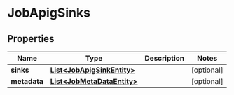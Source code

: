 
# JobApigSinks

## Properties
Name | Type | Description | Notes
------------ | ------------- | ------------- | -------------
**sinks** | [**List&lt;JobApigSinkEntity&gt;**](JobApigSinkEntity.md) |  |  [optional]
**metadata** | [**List&lt;JobMetaDataEntity&gt;**](JobMetaDataEntity.md) |  |  [optional]



